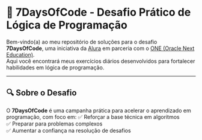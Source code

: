 # 🚀 7DaysOfCode - Desafio Prático de Lógica de Programação

Bem-vindo(a) ao meu repositório de soluções para o desafio **7DaysOfCode**, uma iniciativa da [Alura](https://www.alura.com.br/) em parceria com o [ONE (Oracle Next Education)](https://www.oracle.com/br/education/oracle-next-education/).  
Aqui você encontrará meus exercícios diários desenvolvidos para fortalecer habilidades em lógica de programação.

---

## 🔍 Sobre o Desafio

O **7DaysOfCode** é uma campanha prática para acelerar o aprendizado em programação, com foco em:
✅ Reforçar a base técnica em algoritmos  
✅ Preparar para problemas complexos  
✅ Aumentar a confiança na resolução de desafios  
